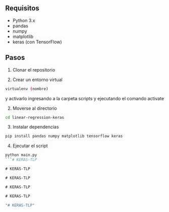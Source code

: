 ## Requisitos

- Python 3.x
- pandas
- numpy
- matplotlib
- keras (con TensorFlow)

## Pasos
1. Clonar el repositorio

2. Crear un entorno virtual 

```bash
virtualenv (nombre)
```
y activarlo ingresando a la carpeta scripts y ejecutando el comando activate

2. Moverse al directorio

```bash
cd linear-regression-keras
```

3. Instalar dependencias 
```bash
pip install pandas numpy matplotlib tensorflow keras
```

4. Ejecutar el script
```bash
python main.py
```#   K E R A S - T L P  
 #   K E R A S - T L P  
 #   K E R A S - T L P  
 #   K E R A S - T L P  
 #   K E R A S - T L P  
 "# KERAS-TLP" 
